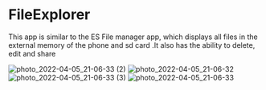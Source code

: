 # FileExplorer
This app is similar to the ES File manager  app, which displays all files in the external memory of the phone and sd card .It also has the ability to delete, edit and share

![photo_2022-04-05_21-06-33 (2)](https://user-images.githubusercontent.com/59691754/161803407-8997d0c2-4a68-4255-94e0-c4a1f546d816.jpg)
![photo_2022-04-05_21-06-32](https://user-images.githubusercontent.com/59691754/161803425-3f006386-e42f-4846-b71c-bd6bd3147506.jpg)
![photo_2022-04-05_21-06-33 (3)](https://user-images.githubusercontent.com/59691754/161803455-2b7a1ca1-1987-4506-8c3b-caeac4b1fcfc.jpg)
![photo_2022-04-05_21-06-33](https://user-images.githubusercontent.com/59691754/161803508-58d70285-2840-451a-9c8b-d9ac255e08c7.jpg)
